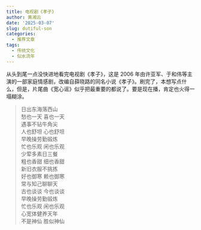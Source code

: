 ```yaml
---
title: 电视剧《孝子》
author: 黄湘云
date: '2025-03-07'
slug: dutiful-son
categories:
  - 推荐文章
tags:
  - 传统文化
  - 似水流年
---
```



从头到尾一点没快进地看完电视剧《孝子》，这是 2006 年由许亚军、于和伟等主演的一部家庭情感剧，改编自薛晓路的同名小说《孝子》。刷完了，本想写点什么，但是，片尾曲《宽心谣》似乎把最重要的都说了。要是现在播，肯定也火得一塌糊涂。

> 日出东海落西山  
> 愁也一天 喜也一天  
> 遇事不钻牛角尖  
> 人也舒坦 心也舒坦  
> 早晚操劳勤锻炼  
> 忙也乐观 闲也乐观  
> 少荤多素日三餐  
> 粗也香甜 细也香甜  
> 新旧衣服不挑拣  
> 好也御寒 赖也御寒  
> 常与知己聊聊天  
> 古也谈谈 今也谈谈  
> 早晚操劳勤锻炼  
> 忙也乐观 闲也乐观  
> 心宽体健养天年  
> 不是神仙 胜似神仙
